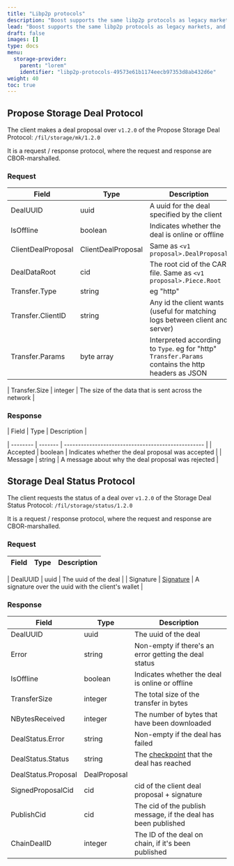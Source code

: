 ```yaml
---
title: "Libp2p protocols"
description: "Boost supports the same libp2p protocols as legacy markets, and adds new versions of the protocols used to propose a storage deal and to check the deal's status."
lead: "Boost supports the same libp2p protocols as legacy markets, and adds new versions of the protocols used to propose a storage deal and to check the deal's status."
draft: false
images: []
type: docs
menu:
  storage-provider:
    parent: "lorem"
    identifier: "libp2p-protocols-49573e61b1174eecb97353d8ab432d6e"
weight: 40
toc: true
---
```


## Propose Storage Deal Protocol

The client makes a deal proposal over `v1.2.0` of the Propose Storage Deal Protocol: `/fil/storage/mk/1.2.0`

It is a request / response protocol, where the request and response are CBOR-marshalled.

### Request

| Field              | Type               | Description                                                                                        |
| ------------------ | ------------------ | -------------------------------------------------------------------------------------------------- |
| DealUUID           | uuid               | A uuid for the deal specified by the client                                                        |
| IsOffline          | boolean            | Indicates whether the deal is online or offline                                                    |
| ClientDealProposal | ClientDealProposal | Same as `<v1 proposal>.DealProposal`                                                               |
| DealDataRoot       | cid                | The root cid of the CAR file. Same as `<v1 proposal>.Piece.Root`                                   |
| Transfer.Type      | string             | eg "http"                                                                                          |
| Transfer.ClientID  | string             | Any id the client wants (useful for matching logs between client and server)                       |
| Transfer.Params    | byte array         | Interpreted according to `Type`. eg for "http" `Transfer.Params` contains the http headers as JSON |

| Transfer.Size      | integer            | The size of the data that is sent across the network                                               |

### Response


| Field    | Type    | Description                                        |

| -------- | ------- | -------------------------------------------------- |
| Accepted | boolean | Indicates whether the deal proposal was accepted   |
| Message  | string  | A message about why the deal proposal was rejected |

## Storage Deal Status Protocol


The client requests the status of a deal over `v1.2.0` of the Storage Deal Status Protocol: `/fil/storage/status/1.2.0`


It is a request / response protocol, where the request and response are CBOR-marshalled.

### Request


| Field     | Type                                                                                                                                      | Description                                        |
| --------- | ----------------------------------------------------------------------------------------------------------------------------------------- | -------------------------------------------------- |

| DealUUID  | uuid                                                                                                                                      | The uuid of the deal                               |
| Signature | [Signature](https://github.com/filecoin-project/go-state-types/blob/057cdfb837f7a0309c1607c7c4640f315e51d7af/crypto/signature.go#L36-L39) | A signature over the uuid with the client's wallet |

### Response

| Field               | Type         | Description                                                                                                                                                                                   |
| ------------------- | ------------ | --------------------------------------------------------------------------------------------------------------------------------------------------------------------------------------------- |
| DealUUID            | uuid         | The uuid of the deal                                                                                                                                                                          |
| Error               | string       | Non-empty if there's an error getting the deal status                                                                                                                                         |
| IsOffline           | boolean      | Indicates whether the deal is online or offline                                                                                                                                               |
| TransferSize        | integer      | The total size of the transfer in bytes                                                                                                                                                       |
| NBytesReceived      | integer      | The number of bytes that have been downloaded                                                                                                                                                 |
| DealStatus.Error    | string       | Non-empty if the deal has failed                                                                                                                                                              |
| DealStatus.Status   | string       | The [checkpoint](https://github.com/filecoin-project/boost/blob/4fb17ba117784479e09db4012a3abf9862b8afd9/storagemarket/types/dealcheckpoints/checkpoints.go#L7-L15) that the deal has reached |
| DealStatus.Proposal | DealProposal |                                                                                                                                                                                               |
| SignedProposalCid   | cid          | cid of the client deal proposal + signature                                                                                                                                                   |
| PublishCid          | cid          | The cid of the publish message, if the deal has been published                                                                                                                                |
| ChainDealID         | integer      | The ID of the deal on chain, if it's been published                                                                                                                                           |
